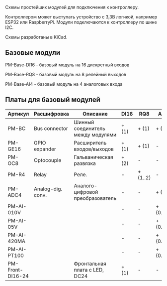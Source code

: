 Схемы простейших модулей для подключения к контроллеру.

Контроллером может выступать устройство с 3,3В логикой, например ESP32 или RaspberryPi. Модули подключаются к контроллеру по шине I2C.

Схемы разработаны в KiCad.

## Базовые модули

PM-Base-DI16 - базовый модуль на 16 дискретный входов

PM-Base-RQ8 - базовый модуль на 8 релейный выходов

PM-Base-AI4 - базовый модуль на 4 аналоговых входа

## Платы для базовый модулей

| Артикул          | Расшифровка       | Описание                          | DI16  | RQ8      | AI4      |
| ---------------- | ----------------- | --------------------------------- | ----- | -------- | -------- |
| PM-BC            | Bus connector     | Шинный соединитель между модулями | + (1) | + (1)    | + (1)    |
| PM-GE16          | GPIO expander     | Расширитель входов/выходов        | + (1) | + (1)    | -        |
| PM-OC8           | Optocouple        | Гальваническая развязка           | + (2) | -        | -        |
| PM-R4            | Relay             | Реле.                             | -     | + (1..2) | -        |
| PM-ADC4          | Analog-dig. conv. | Аналого-цифровой преобразователь  | -     | -        | + (1)    |
| PM-AI-010V       |                   |                                   | -     | -        | + (0..4) |
| PM-AI-05V        |                   |                                   | -     | -        | + (0..4) |
| PM-AI-420MA      |                   |                                   | -     | -        | + (0..4) |
| PM-AI-PT100      |                   |                                   | -     | -        | + (0..4) |
| PM-Front-DI16-24 |                   | Фронтальная плата с LED, DC24     | + (1) | -        | -        |
